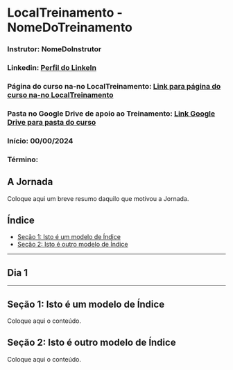 # LocalTreinamento - NomeDoTreinamento

### **Instrutor**: NomeDoInstrutor
### **Linkedin**: [Perfil do LinkeIn](ColeAquiLinkPaginaPerfilLinkedinInstrutor)
### **Página do curso na-no LocalTreinamento**: [Link para página do curso na-no LocalTreinamento](ColeAquiLinkPaginaLocalTreinamento)
### **Pasta no Google Drive de apoio ao Treinamento**: [Link Google Drive para pasta do curso](ColeAquiLinkPaginaPastaApoioTreinamento)
### **Início**: 00/00/2024
### **Término**: 

## A Jornada

Coloque aqui um breve resumo daquilo que motivou a Jornada.

## Índice

- [Seção 1: Isto é um modelo de Índice](#seção-1-isto-é-um-modelo-de-índice)
- [Seção 2: Isto é outro modelo de Índice](#seção-2-isto-é-outro-modelo-de-índice)

---

## Dia 1

---

## Seção 1: Isto é um modelo de Índice

Coloque aqui o conteúdo.

## Seção 2: Isto é outro modelo de Índice

Coloque aqui o conteúdo.
